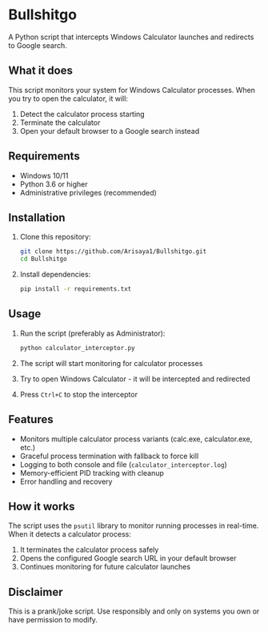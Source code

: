 # Bullshitgo

A Python script that intercepts Windows Calculator launches and redirects to Google search.

## What it does

This script monitors your system for Windows Calculator processes. When you try to open the calculator, it will:
1. Detect the calculator process starting
2. Terminate the calculator 
3. Open your default browser to a Google search instead

## Requirements

- Windows 10/11
- Python 3.6 or higher
- Administrative privileges (recommended)

## Installation

1. Clone this repository:
   ```bash
   git clone https://github.com/Arisaya1/Bullshitgo.git
   cd Bullshitgo
   ```

2. Install dependencies:
   ```bash
   pip install -r requirements.txt
   ```

## Usage

1. Run the script (preferably as Administrator):
   ```bash
   python calculator_interceptor.py
   ```

2. The script will start monitoring for calculator processes
3. Try to open Windows Calculator - it will be intercepted and redirected
4. Press `Ctrl+C` to stop the interceptor

## Features

- Monitors multiple calculator process variants (calc.exe, calculator.exe, etc.)
- Graceful process termination with fallback to force kill
- Logging to both console and file (`calculator_interceptor.log`)
- Memory-efficient PID tracking with cleanup
- Error handling and recovery

## How it works

The script uses the `psutil` library to monitor running processes in real-time. When it detects a calculator process:

1. It terminates the calculator process safely
2. Opens the configured Google search URL in your default browser
3. Continues monitoring for future calculator launches

## Disclaimer

This is a prank/joke script. Use responsibly and only on systems you own or have permission to modify.